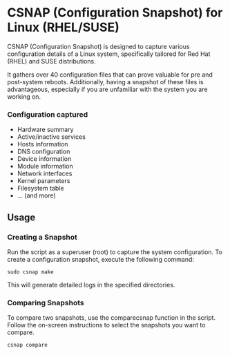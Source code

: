 
# CSNAP (Configuration Snapshot) for Linux (RHEL/SUSE)

CSNAP (Configuration Snapshot) is designed to capture various configuration details of a Linux system, specifically tailored for Red Hat (RHEL) and SUSE distributions.

It gathers over 40 configuration files that can prove valuable for pre and post-system reboots. Additionally, having a snapshot of these files is advantageous, especially if you are unfamiliar with the system you are working on.

### Configuration captured
- Hardware summary
- Active/inactive services
- Hosts information
- DNS configuration
- Device information
- Module information
- Network interfaces
- Kernel parameters
- Filesystem table
- ... (and more)

## Usage
### Creating a Snapshot
Run the script as a superuser (root) to capture the system configuration.
To create a configuration snapshot, execute the following command:

```
sudo csnap make
```
This will generate detailed logs in the specified directories.

### Comparing Snapshots
To compare two snapshots, use the comparecsnap function in the script. Follow the on-screen instructions to select the snapshots you want to compare.

```
csnap compare
```
